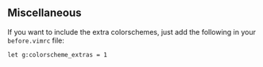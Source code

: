 Miscellaneous
-------------

If you want to include the extra colorschemes, just add the following in your `before.vimrc` file:

    let g:colorscheme_extras = 1
